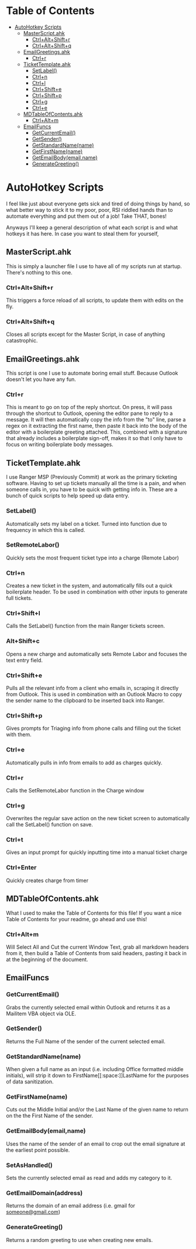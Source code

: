 # Table of Contents

* [AutoHotkey Scripts](#AutoHotkey+Scripts)
	* [MasterScript.ahk](#MasterScriptahk)
		* [Ctrl+Alt+Shift+r](#CtrlAltShiftr)
		* [Ctrl+Alt+Shift+q](#CtrlAltShiftq)
	* [EmailGreetings.ahk](#EmailGreetingsahk)
		* [Ctrl+r](#Ctrlr)
	* [TicketTemplate.ahk](#TicketTemplateahk)
		* [SetLabel()](#SetLabel())
		* [Ctrl+n](#Ctrln)
		* [Ctrl+l](#Ctrll)
		* [Ctrl+Shift+e](#CtrlShifte)
		* [Ctrl+Shift+p](#CtrlShiftp)
		* [Ctrl+g](#Ctrlg)
		* [Ctrl+e](#Ctrle)
	* [MDTableOfContents.ahk](#MDTableOfContentsahk)
		* [Ctrl+Alt+m](#CtrlAltm)
	* [EmailFuncs](#EmailFuncs)
		* [GetCurrentEmail()](#GetCurrentEmail())
		* [GetSender()](#GetSender())
		* [GetStandardName(name)](#GetStandardName(name))
		* [GetFirstName(name)](#GetFirstName(name))
		* [GetEmailBody(email,name)](#GetEmailBody(email,name))
		* [GenerateGreeting()](#GenerateGreeting())

# AutoHotkey Scripts

I feel like just about everyone gets sick and tired of doing things by hand, so what better way to stick it to my poor, poor, RSI riddled hands than to automate everything and put them out of a job! Take THAT, bones!

Anyways I'll keep a general description of what each script is and what hotkeys it has here. In case you want to steal them for yourself,

## MasterScript.ahk

This is simply a launcher file I use to have all of my scripts run at startup. There's nothing to this one.

### Ctrl+Alt+Shift+r

This triggers a force reload of all scripts, to update them with edits on the fly.

### Ctrl+Alt+Shift+q

Closes all scripts except for the Master Script, in case of anything catastrophic.

## EmailGreetings.ahk

This script is one I use to automate boring email stuff. Because Outlook doesn't let you have any fun.

### Ctrl+r

This is meant to go on top of the reply shortcut. On press, it will pass through the shortcut to Outlook, opening the editor pane to reply to a message. It will then automatically copy the info from the "to" line, parse a regex on it extracting the first name, then paste it back into the body of the editor with a boilerplate greeting attached. This, combined with a signature that already includes a boilerplate sign-off, makes it so that I only have to focus on writing boilerplate body messages.

## TicketTemplate.ahk

I use Ranger MSP (Previously Commit) at work as the primary ticketing software. Having to set up tickets manually all the time is a pain, and when someone calls in, you have to be quick with getting info in. These are a bunch of quick scripts to help speed up data entry.

### SetLabel()

Automatically sets my label on a ticket. Turned into function due to frequency in which this is called.

### SetRemoteLabor()

Quickly sets the most frequent ticket type into a charge (Remote Labor)

### Ctrl+n

Creates a new ticket in the system, and automatically fills out a quick boilerplate header. To be used in combination with other inputs to generate full tickets.

### Ctrl+Shift+l

Calls the SetLabel() function from the main Ranger tickets screen.

### Alt+Shift+c

Opens a new charge and automatically sets Remote Labor and focuses the text entry field.

### Ctrl+Shift+e

Pulls all the relevant info from a client who emails in, scraping it directly from Outlook. This is used in combination with an Outlook Macro to copy the sender name to the clipboard to be inserted back into Ranger.

### Ctrl+Shift+p

Gives prompts for Triaging info from phone calls and filling out the ticket with them.

### Ctrl+e

Automatically pulls in info from emails to add as charges quickly.

### Ctrl+r

Calls the SetRemoteLabor function in the Charge window

### Ctrl+g

Overwrites the regular save action on the new ticket screen to automatically call the SetLabel() function on save.

### Ctrl+t

Gives an input prompt for quickly inputting time into a manual ticket charge

### Ctrl+Enter

Quickly creates charge from timer

## MDTableOfContents.ahk

What I used to make the Table of Contents for this file! If you want a nice Table of Contents for your readme, go ahead and use this!

### Ctrl+Alt+m

Will Select All and Cut the current Window Text, grab all markdown headers from it, then build a Table of Contents from said headers, pasting it back in at the beginning of the document.

## EmailFuncs

### GetCurrentEmail()

Grabs the currently selected email within Outlook and returns it as a Mailitem VBA object via OLE.

### GetSender()

Returns the Full Name of the sender of the current selected email.

### GetStandardName(name)

When given a full name as an input (i.e. including Office formatted middle initials), will strip it down to FirstName[[:space:]]LastName for the purposes of data sanitization.

### GetFirstName(name)

Cuts out the Middle Initial and/or the Last Name of the given name to return on the the First Name of the sender.

### GetEmailBody(email,name)

Uses the name of the sender of an email to crop out the email signature at the earliest point possible.

### SetAsHandled()

Sets the currently selected email as read and adds my category to it.

### GetEmailDomain(address)

Returns the domain of an email address (i.e. gmail for someone@gmail.com)

### GenerateGreeting()

Returns a random greeting to use when creating new emails.
